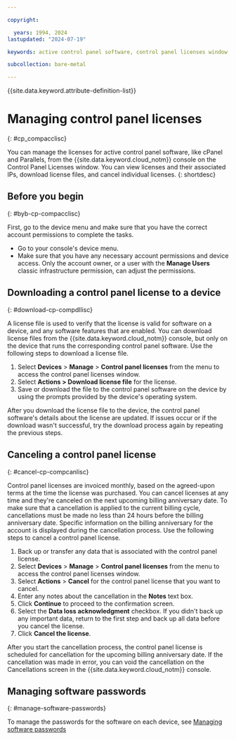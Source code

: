 ```yaml
---

copyright:

  years: 1994, 2024
lastupdated: "2024-07-19"

keywords: active control panel software, control panel licenses window, download license files, devices, canceling license

subcollection: bare-metal

---
```


{{site.data.keyword.attribute-definition-list}}

# Managing control panel licenses
{: #cp_compacclisc}

You can manage the licenses for active control panel software, like cPanel and Parallels, from the {{site.data.keyword.cloud_notm}} console on the Control Panel Licenses window. You can view licenses and their associated IPs, download license files, and cancel individual licenses.
{: shortdesc}

## Before you begin
{: #byb-cp-compacclisc}

First, go to the device menu and make sure that you have the correct account permissions to complete the tasks.

* Go to your console's device menu.
* Make sure that you have any necessary account permissions and device access. Only the account owner, or a user with the **Manage Users** classic infrastructure permission, can adjust the permissions.

## Downloading a control panel license to a device
{: #download-cp-compdllisc}

A license file is used to verify that the license is valid for software on a device, and any software features that are enabled. You can download license files from the {{site.data.keyword.cloud_notm}} console, but only on the device that runs the corresponding control panel software. Use the following steps to download a license file.

1. Select **Devices** > **Manage** > **Control panel licenses** from the menu to access the control panel licenses window.
2. Select **Actions > Download license file** for the license.
3. Save or download the file to the control panel software on the device by using the prompts provided by the device's operating system.

After you download the license file to the device, the control panel software's details about the license are updated. If issues occur or if the download wasn't successful, try the download process again by repeating the previous steps.

## Canceling a control panel license
{: #cancel-cp-compcanlisc}

Control panel licenses are invoiced monthly, based on the agreed-upon terms at the time the license was purchased. You can cancel licenses at any time and they're canceled on the next upcoming billing anniversary date. To make sure that a cancellation is applied to the current billing cycle, cancellations must be made no less than 24 hours before the billing anniversary date. Specific information on the billing anniversary for the account is displayed during the cancellation process. Use the following steps to cancel a control panel license.

1. Back up or transfer any data that is associated with the control panel license.
2. Select **Devices** > **Manage** > **Control panel licenses** from the menu to access the control panel licenses window.
3. Select **Actions** > **Cancel** for the control panel license that you want to cancel.
4. Enter any notes about the cancellation in the **Notes** text box.
5. Click **Continue** to proceed to the confirmation screen.
6. Select the **Data loss acknowledgment** checkbox. If you didn't back up any important data, return to the first step and back up all data before you cancel the license.
7. Click **Cancel the license**.

After you start the cancellation process, the control panel license is scheduled for cancellation for the upcoming billing anniversary date. If the cancellation was made in error, you can void the cancellation on the Cancellations screen in the {{site.data.keyword.cloud_notm}} console.

## Managing software passwords
{: #manage-software-passwords}

To manage the passwords for the software on each device, see [Managing software passwords](/docs/bare-metal?topic=bare-metal-cp_bpmanacctresp)
